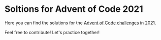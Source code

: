 # Soltions for Advent of Code 2021

Here you can find the solutions for the [Advent of Code challenges](https://adventofcode.com/2021) in 2021.

Feel free to contribute! Let's practice together!
